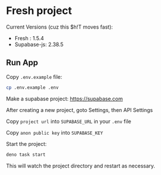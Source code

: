 # Fresh project

Current Versions (cuz this $h!T moves fast):

- Fresh : 1.5.4
- Supabase-js: 2.38.5

## Run App

Copy `.env.example` file:

```sh
cp .env.example .env
```

Make a supabase project: <https://supabase.com>

After creating a new project, goto Settings, then API Settings

Copy `project url` into `SUPABASE_URL` in your `.env` file

Copy `anon public key` into `SUPABASE_KEY`

Start the project:

```sh
deno task start
```

This will watch the project directory and restart as necessary.
